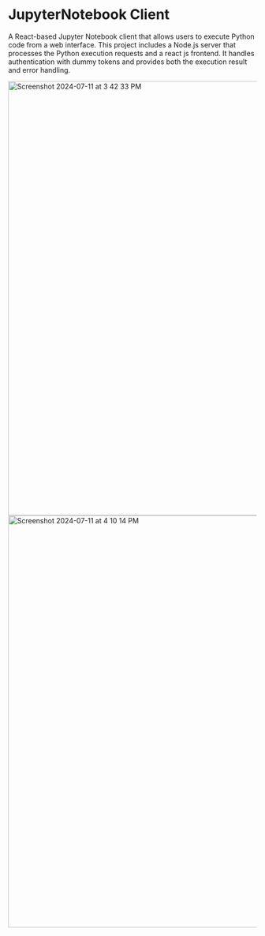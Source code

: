 # JupyterNotebook Client

A React-based Jupyter Notebook client that allows users to execute Python code from a web interface. This project includes a Node.js server that processes the Python execution requests and a react js frontend. It handles authentication with dummy tokens and provides both the execution result and error handling.







<img width="879" alt="Screenshot 2024-07-11 at 3 42 33 PM" src="https://github.com/vedantpoduval/topgrep_jupyter/assets/91062830/679772a9-976a-437c-b641-e4fae76a5837">




<img width="834" alt="Screenshot 2024-07-11 at 4 10 14 PM" src="https://github.com/vedantpoduval/topgrep_jupyter/assets/91062830/1dcdacc6-0ac5-41c9-a47d-f30281cd9fbd">
